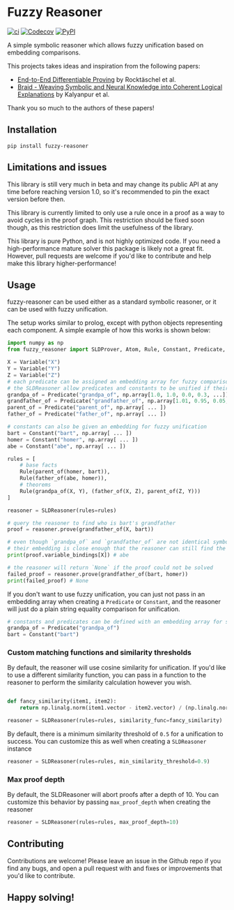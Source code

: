 # Fuzzy Reasoner

[![ci](https://img.shields.io/github/workflow/status/chanind/fuzzy-reasoner/CI/main)](https://github.com/chanind/fuzzy-reasoner)
[![Codecov](https://img.shields.io/codecov/c/github/chanind/fuzzy-reasoner/main)](https://codecov.io/gh/chanind/fuzzy-reasoner)
[![PyPI](https://img.shields.io/pypi/v/fuzzy-reasoner?color=blue)](https://pypi.org/project/fuzzy-reasoner/)


A simple symbolic reasoner which allows fuzzy unification based on embedding comparisons.

This projects takes ideas and inspiration from the following papers:

- [End-to-End Differentiable Proving](https://arxiv.org/abs/1705.11040) by Rocktäschel et al.
- [Braid - Weaving Symbolic and Neural Knowledge into Coherent Logical Explanations](https://arxiv.org/abs/2011.13354) by Kalyanpur et al.

Thank you so much to the authors of these papers!

## Installation

```
pip install fuzzy-reasoner
```

## Limitations and issues

This library is still very much in beta and may change its public API at any time before reaching version 1.0, so it's recommended to pin the exact version before then.

This library is currently limited to only use a rule once in a proof as a way to avoid cycles in the proof graph. This restriction should be fixed soon though, as this restriction does limit the usefulness of the library.

This library is pure Python, and is not highly optimized code. If you need a high-performance mature solver this package is likely not a great fit. However, pull requests are welcome if you'd like to contribute and help make this library higher-performance!

## Usage

fuzzy-reasoner can be used either as a standard symbolic reasoner, or it can be used with fuzzy unification.

The setup works similar to prolog, except with python objects representing each component. A simple example of how this works is shown below:

```python
import numpy as np
from fuzzy_reasoner import SLDProver, Atom, Rule, Constant, Predicate, Variable

X = Variable("X")
Y = Variable("Y")
Z = Variable("Z")
# each predicate can be assigned an embedding array for fuzzy comparisons
# the SLDReasoner allow predicates and constants to be unified if their embeddings are similar
grandpa_of = Predicate("grandpa_of", np.array[1.0, 1.0, 0.0, 0.3, ...])
grandfather_of = Predicate("grandfather_of", np.array[1.01, 0.95, 0.05, 0.33, ...])
parent_of = Predicate("parent_of", np.array[ ... ])
father_of = Predicate("father_of", np.array[ ... ])

# constants can also be given an embedding for fuzzy unification
bart = Constant("bart", np.array[ ... ])
homer = Constant("homer", np.array[ ... ])
abe = Constant("abe", np.array[ ... ])

rules = [
    # base facts
    Rule(parent_of(homer, bart)),
    Rule(father_of(abe, homer)),
    # theorems
    Rule(grandpa_of(X, Y), (father_of(X, Z), parent_of(Z, Y)))
]

reasoner = SLDReasoner(rules=rules)

# query the reasoner to find who is bart's grandfather
proof = reasoner.prove(grandfather_of(X, bart))

# even though `grandpa_of` and `grandfather_of` are not identical symbols,
# their embedding is close enough that the reasoner can still find the answer
print(proof.variable_bindings[X]) # abe

# the reasoner will return `None` if the proof could not be solved
failed_proof = reasoner.prove(grandfather_of(bart, homer))
print(failed_proof) # None

```

If you don't want to use fuzzy unification, you can just not pass in an embedding array when creating a `Predicate` or `Constant`, and the reasoner will just do a plain string equality comparison for unification.

```python
# constants and predicates can be defined with an embedding array for strict (non-fuzzy) unification
grandpa_of = Predicate("grandpa_of")
bart = Constant("bart")
```

### Custom matching functions and similarity thresholds

By default, the reasoner will use cosine similarity for unification. If you'd like to use a different similarity function, you can pass in a function to the reasoner to perform the similarity calculation however you wish.

```python

def fancy_similarity(item1, item2):
    return np.linalg.norm(item1.vector - item2.vector) / (np.linalg.norm(x) + np.linalg.norm(y))

reasoner = SLDReasoner(rules=rules, similarity_func=fancy_similarity)
```

By default, there is a minimum similarity threshold of `0.5` for a unification to success. You can customize this as well when creating a `SLDReasoner` instance

```python
reasoner = SLDReasoner(rules=rules, min_similarity_threshold=0.9)
```

### Max proof depth

By default, the SLDReasoner will abort proofs after a depth of 10. You can customize this behavior by passing `max_proof_depth` when creating the reasoner

```python
reasoner = SLDReasoner(rules=rules, max_proof_depth=10)
```

## Contributing

Contributions are welcome! Please leave an issue in the Github repo if you find any bugs, and open a pull request with and fixes or improvements that you'd like to contribute.

## Happy solving!
